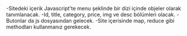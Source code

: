 -Sitedeki içerik Javascript'te menu şeklinde bir dizi içinde objeler olarak tanımlanacak.
-Id, title, category, price, img ve desc bölümleri olacak.
-Butonlar da js dosyasından gelecek.
-Site içerisinde map, reduce gibi methodları kullanmanız gerekecek.